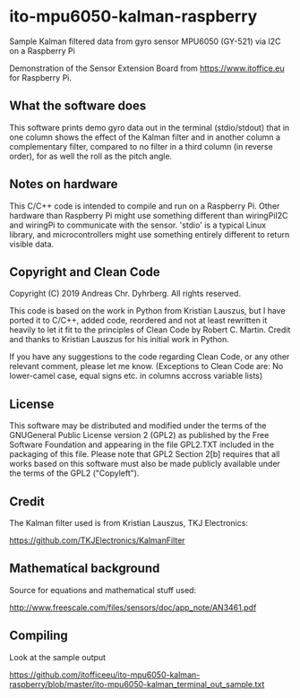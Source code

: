 # ito-mpu6050-kalman-raspberry
Sample Kalman filtered data from gyro sensor MPU6050 (GY-521) via I2C on a Raspberry Pi

Demonstration of the Sensor Extension Board from https://www.itoffice.eu for Raspberry Pi.

## What the software does
This software prints demo gyro data out in the terminal (stdio/stdout) that in one column shows the effect of the Kalman filter and in another column a complementary filter, compared to no filter in a third column (in reverse order), for as well the roll as the pitch angle.

## Notes on hardware
This C/C++ code is intended to compile and run on a Raspberry Pi. Other hardware than Raspberry Pi might use something different than wiringPiI2C and wiringPi to communicate with the sensor. 'stdio' is a typical Linux library, and microcontrollers might use something entirely different to return visible data.

## Copyright and Clean Code
Copyright (C) 2019 Andreas Chr. Dyhrberg. All rights reserved.

This code is based on the work in Python from Kristian Lauszus, but I have ported it to C/C++, added code, reordered and not at least rewritten it heavily to let it fit to the principles of Clean Code by Robert C. Martin. Credit and thanks to Kristian Lauszus for his initial work in Python.

If you have any suggestions to the code regarding Clean Code, or any other relevant comment, please let me know. (Exceptions to Clean Code are: No lower-camel case, equal signs etc. in columns accross variable lists)

## License
This software may be distributed and modified under the terms of the GNUGeneral Public License version 2 (GPL2) as published by the Free Software Foundation and appearing in the file GPL2.TXT included in the packaging of this file. Please note that GPL2 Section 2[b] requires that all works based on this software must also be made publicly available under the terms of the GPL2 ("Copyleft").

## Credit
The Kalman filter used is from Kristian Lauszus, TKJ Electronics:

https://github.com/TKJElectronics/KalmanFilter

## Mathematical background
Source for equations and mathematical stuff used: 

http://www.freescale.com/files/sensors/doc/app_note/AN3461.pdf

## Compiling
Look at the sample output

https://github.com/itofficeeu/ito-mpu6050-kalman-raspberry/blob/master/ito-mpu6050-kalman_terminal_out_sample.txt